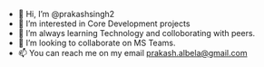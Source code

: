 - 👋 Hi, I’m @prakashsingh2
- 👀 I’m interested in Core Development projects
- 🌱 I’m always learning Technology and colloborating with peers. 
- 💞️ I’m looking to collaborate on MS Teams.
- 📫 You can reach me on my email prakash.albela@gmail.com

<!---
prakashsingh2/prakashsingh2 is a ✨ special ✨ repository because its `README.md` (this file) appears on your GitHub profile.
You can click the Preview link to take a look at your changes.
--->
